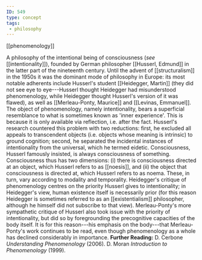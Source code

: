 ```yaml
---
ID: 549
type: concept
tags: 
 - philosophy
---
```


[[phenomenology]]

 A philosophy
of the intentional being of consciousness (*see*
[[intentionality]]), founded by
German philosopher [[Husserl, Edmund]] in the latter part
of the nineteenth century. Until the advent of
[[structuralism]] in the
1950s it was the dominant mode of philosophy in Europe: its most notable
adherents include Husserl's student [[Heidegger, Martin]] (they did not
see eye to eye---Husserl thought Heidegger had misunderstood
phenomenology, while Heidegger thought Husserl's version of it was
flawed), as well as [[Merleau-Ponty, Maurice]] and
[[Levinas, Emmanuel]]. The
object of phenomenology, namely intentionality, bears a superficial
resemblance to what is sometimes known as 'inner experience'. This is
because it is only available via reflection, i.e. after the fact.
Husserl's research countered this problem with two reductions: first, he
excluded all appeals to transcendent objects (i.e. objects whose meaning
is intrinsic) to ground cognition; second, he separated the incidental
instances of intentionality from the universal, which he termed eidetic.
Consciousness, Husserl famously insisted, is always consciousness of
something. Consciousness thus has two dimensions: (i) there is
consciousness directed at an object, which Husserl refers to as
[[noesis]], and (ii) the
object that consciousness is directed at, which Husserl refers to as
noema. These, in turn, vary according to modality and temporality.
Heidegger's critique of phenomenology centres on the priority Husserl
gives to intentionality; in Heidegger's view, human existence itself is
necessarily prior (for this reason Heidegger is sometimes referred to as
an [[existentialism]]
philosopher, although he himself did not subscribe to that view).
Merleau-Ponty's more sympathetic critique of Husserl also took issue
with the priority of intentionality, but did so by foregrounding the
precognitive capacities of the body itself. It is for this reason---his
emphasis on the body---that Merleau-Ponty's work continues to be read,
even though phenomenology as a whole has declined considerably in
importance.
**Further Reading:** D. Cerbone *Understanding Phenomenology* (2006).
D. Moran *Introduction to Phenomenology* (1999).
